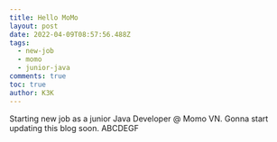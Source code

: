 ```yaml
---
title: Hello MoMo
layout: post
date: 2022-04-09T08:57:56.488Z
tags:
  - new-job
  - momo
  - junior-java
comments: true
toc: true
author: K3K
---
```

Starting new job as a junior Java Developer @ Momo VN.
Gonna start updating this blog soon.
ABCDEGF